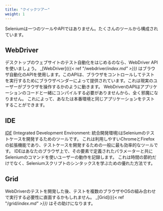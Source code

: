 ```yaml
---
title: "クイックツアー"
weight: 1
---
```


Seleniumは一つのツールやAPIではありません。たくさんのツールから構成されています。

## WebDriver

デスクトップのウェブサイトのテスト自動化をはじめるのなら、WebDriver APIを使いましょう。
_[WebDriver]({{< ref "/webdriver/_index.md" >}})_ はブラウザ自動化のAPIを使用します。このAPIは、ブラウザをコントロールしてテストを実行するためにブラウザベンダーによって提供されています。これは現実のユーザーがブラウザを操作するかのように動きます。
WebDriverのAPIはアプリケーションのコードと一緒にコンパイルする必要がありませんから、全く邪魔になりません。
これによって、あなたは本番環境と同じアプリケーションをテストすることができます。

## IDE

_[IDE](https://selenium.dev/selenium-ide)_ (Integrated Development Environment: 統合開発環境)はSeleniumのテストケースを開発するためのツールです。
これは利用しやすいChromeとFirefoxの拡張機能であり、テストケースを開発するための一般に最も効率的なツールです。
IDEはあなたのブラウザ上で、その要素で定義されたパラメーターと共にSeleniumのコマンドを使いユーザーの動作を記録します。
これは時間の節約だけでなく、Seleniumスクリプトのシンタックスを学ぶための優れた方法です。


## Grid

WebDriverのテストを開発した後、テストを複数のブラウザやOSの組み合わせで実行する必要性に直面するかもしれません。
_[Grid]({{< ref "/grid/_index.md" >}})_ はその助けになります。
